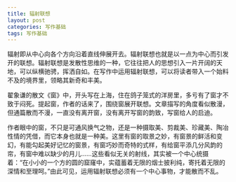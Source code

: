 ```yaml
---
title: 辐射联想
layout: post
categories: 写作基础
tags: 写作基础
---
```


辐射即从中心向各个方向沿着直线伸展开去。辐射联想也就是以一点为中心而引发开的联想。辐射联想是发散性思维的一种，它往往把人的思想引入一片开阔的天地，可以纵横驰骋，挥洒自如。在写作中运用辐射联想，可以将读者带入一个始料不及的境界里，领略其新奇和丰美。

翟象谦的散文《窗》中，开头写在上海，住在鸽子笼式的洋房里，多亏有了窗才不致于闷死。提起窗，作者的话来了，围绕窗展开联想。文章描写的角度看似散漫，但通篇散而不漫，一直没有离开窗，没有离开写窗的韵致，写窗给人的启迪。

作者眼中的窗，不只是可通风换气之物，还是一种摄取美、剪裁美、珍藏美、陶冶性情的凭借，而它本身也就是一种美。这里有窗的取景之妙，有窗景的鲜活和变幻，有能勾起美好记忆的窗景，有窗巧妙而奇特的式样，有给窗平添几分风韵的帘，有窗中难以缺少的月儿……这些看似无关的射线，其实被一个中心统摄着：“在小小的一个方的圆的窟窿中，实蕴蓄着无限的烟士披利纯，寄托着无限的深情和至理呵。”由此可见，运用辐射联想必须有一个中心事物，才能散而不乱。 